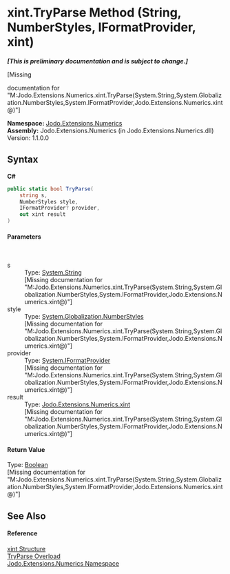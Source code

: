 # xint.TryParse Method (String, NumberStyles, IFormatProvider, xint)
 _**\[This is preliminary documentation and is subject to change.\]**_

\[Missing <summary> documentation for "M:Jodo.Extensions.Numerics.xint.TryParse(System.String,System.Globalization.NumberStyles,System.IFormatProvider,Jodo.Extensions.Numerics.xint@)"\]

**Namespace:**&nbsp;<a href="N_Jodo_Extensions_Numerics">Jodo.Extensions.Numerics</a><br />**Assembly:**&nbsp;Jodo.Extensions.Numerics (in Jodo.Extensions.Numerics.dll) Version: 1.1.0.0

## Syntax

**C#**<br />
``` C#
public static bool TryParse(
	string s,
	NumberStyles style,
	IFormatProvider? provider,
	out xint result
)
```


#### Parameters
&nbsp;<dl><dt>s</dt><dd>Type: <a href="https://docs.microsoft.com/dotnet/api/system.string" target="_blank" rel="noopener noreferrer">System.String</a><br />\[Missing <param name="s"/> documentation for "M:Jodo.Extensions.Numerics.xint.TryParse(System.String,System.Globalization.NumberStyles,System.IFormatProvider,Jodo.Extensions.Numerics.xint@)"\]</dd><dt>style</dt><dd>Type: <a href="https://docs.microsoft.com/dotnet/api/system.globalization.numberstyles" target="_blank" rel="noopener noreferrer">System.Globalization.NumberStyles</a><br />\[Missing <param name="style"/> documentation for "M:Jodo.Extensions.Numerics.xint.TryParse(System.String,System.Globalization.NumberStyles,System.IFormatProvider,Jodo.Extensions.Numerics.xint@)"\]</dd><dt>provider</dt><dd>Type: <a href="https://docs.microsoft.com/dotnet/api/system.iformatprovider" target="_blank" rel="noopener noreferrer">System.IFormatProvider</a><br />\[Missing <param name="provider"/> documentation for "M:Jodo.Extensions.Numerics.xint.TryParse(System.String,System.Globalization.NumberStyles,System.IFormatProvider,Jodo.Extensions.Numerics.xint@)"\]</dd><dt>result</dt><dd>Type: <a href="T_Jodo_Extensions_Numerics_xint">Jodo.Extensions.Numerics.xint</a><br />\[Missing <param name="result"/> documentation for "M:Jodo.Extensions.Numerics.xint.TryParse(System.String,System.Globalization.NumberStyles,System.IFormatProvider,Jodo.Extensions.Numerics.xint@)"\]</dd></dl>

#### Return Value
Type: <a href="https://docs.microsoft.com/dotnet/api/system.boolean" target="_blank" rel="noopener noreferrer">Boolean</a><br />\[Missing <returns> documentation for "M:Jodo.Extensions.Numerics.xint.TryParse(System.String,System.Globalization.NumberStyles,System.IFormatProvider,Jodo.Extensions.Numerics.xint@)"\]

## See Also


#### Reference
<a href="T_Jodo_Extensions_Numerics_xint">xint Structure</a><br /><a href="Overload_Jodo_Extensions_Numerics_xint_TryParse">TryParse Overload</a><br /><a href="N_Jodo_Extensions_Numerics">Jodo.Extensions.Numerics Namespace</a><br />